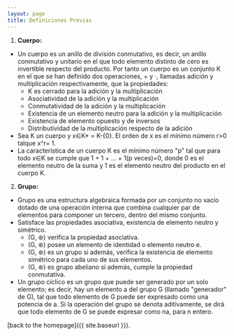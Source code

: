 ```yaml
---
layout: page
title: Definiciones Previas
---
```


1. **Cuerpo:**
* Un cuerpo es un anillo de división conmutativo, es decir, un anillo conmutativo y unitario en el que todo elemento distinto de cero es invertible respecto del producto. Por tanto un cuerpo es un conjunto K en el que se han definido dos operaciones, + y ·, llamadas adición y multiplicación respectivamente, que la propiedades:
  - K es cerrado para la adición y la multiplicación
  - Asociatividad de la adición y la multiplicación
  - Conmutatividad de la adición y la multiplicación
  - Existencia de un elemento neutro para la adición y la multiplicación
  - Existencia de elemento opuesto y de inversos
  - Distributividad de la multiplicación respecto de la adición
* Sea K un cuerpo y x∈K* = K-{0}. El orden de x es el mínimo número r>0 talque x^r= 1.
* La característica de un cuerpo K es el mínimo número "p" tal que para todo x∈K se cumple que 1 + 1 + ... + 1(p veces)=0, donde 0 es el elemento neutro de la suma y 1 es el elemento neutro del producto en el cuerpo K.

2. **Grupo:**
* Grupo es una estructura algebraica formada por un conjunto no vacío dotado de una operación interna que combina cualquier par de elementos para componer un tercero, dentro del mismo conjunto.
* Satisface las propiedades asociativa, existencia de elemento neutro y simétrico.
  * (G, ⊛) verifica la propiedad asociativa.
  * (G, ⊛) posee un elemento de identidad o elemento neutro e.
  * (G, ⊛) es un grupo si además, verifica la existencia de elemento simétrico para cada uno de sus elementos.
  * (G, ⊛) es grupo abeliano si además, cumple la propiedad conmutativa.
* Un grupo cíclico es un grupo que puede ser generado por un solo elemento; es decir, hay un elemento a del grupo G (llamado "generador" de G), tal que todo elemento de G puede ser expresado como una potencia de a. Si la operación del grupo se denota aditivamente, se dirá que todo elemento de G se puede expresar como na, para n entero.

[back to the homepage]({{ site.baseurl }}).
